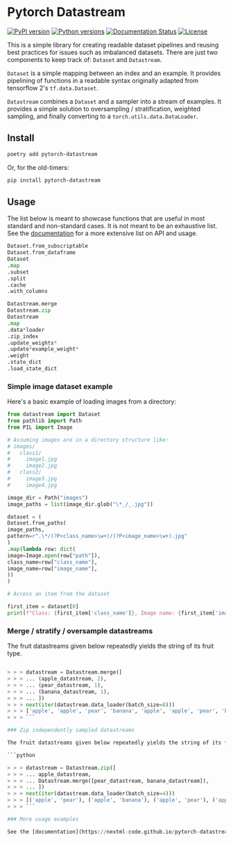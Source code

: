 # Pytorch Datastream

[![PyPI version](https://badge.fury.io/py/pytorch-datastream.svg)](https://badge.fury.io/py/pytorch-datastream)
[![Python versions](https://img.shields.io/pypi/pyversions/pytorch-datastream.svg)](https://pypi.python.org/pypi/pytorch-datastream)
[![Documentation Status](https://github.com/nextml-code/pytorch-datastream/actions/workflows/deploy-docs.yml/badge.svg)](https://nextml-code.github.io/pytorch-datastream)
[![License](https://img.shields.io/pypi/l/pytorch-datastream.svg)](https://pypi.python.org/pypi/pytorch-datastream)

This is a simple library for creating readable dataset pipelines and reusing best practices for issues such as imbalanced datasets. There are just two components to keep track of: `Dataset` and `Datastream`.

`Dataset` is a simple mapping between an index and an example. It provides pipelining of functions in a readable syntax originally adapted from tensorflow 2's `tf.data.Dataset`.

`Datastream` combines a `Dataset` and a sampler into a stream of examples. It provides a simple solution to oversampling / stratification, weighted sampling, and finally converting to a `torch.utils.data.DataLoader`.

## Install

```bash
poetry add pytorch-datastream
```

Or, for the old-timers:

```bash
pip install pytorch-datastream
```

## Usage

The list below is meant to showcase functions that are useful in most standard and non-standard cases. It is not meant to be an exhaustive list. See the [documentation](https://nextml-code.github.io/pytorch-datastream) for a more extensive list on API and usage.

```python
Dataset.from_subscriptable
Dataset.from_dataframe
Dataset
.map
.subset
.split
.cache
.with_columns

Datastream.merge
Datastream.zip
Datastream
.map
.data*loader
.zip_index
.update_weights*
.update*example_weight*
.weight
.state_dict
.load_state_dict
```

### Simple image dataset example

Here's a basic example of loading images from a directory:

```python
from datastream import Dataset
from pathlib import Path
from PIL import Image

# Assuming images are in a directory structure like:
# images/
#   class1/
#     image1.jpg
#     image2.jpg
#   class2/
#     image3.jpg
#     image4.jpg

image_dir = Path("images")
image_paths = list(image_dir.glob("\*_/_.jpg"))

dataset = (
Dataset.from_paths(
image_paths,
pattern=r".\*/(?P<class_name>\w+)/(?P<image_name>\w+).jpg"
)
.map(lambda row: dict(
image=Image.open(row["path"]),
class_name=row["class_name"],
image_name=row["image_name"],
))
)

# Access an item from the dataset

first_item = dataset[0]
print(f"Class: {first_item['class_name']}, Image name: {first_item['image_name']}")
```

### Merge / stratify / oversample datastreams

The fruit datastreams given below repeatedly yields the string of its fruit type.

````python

> > > datastream = Datastream.merge([
> > > ... (apple_datastream, 2),
> > > ... (pear_datastream, 1),
> > > ... (banana_datastream, 1),
> > > ... ])
> > > next(iter(datastream.data_loader(batch_size=8)))
> > > ['apple', 'apple', 'pear', 'banana', 'apple', 'apple', 'pear', 'banana']
> > > ```

### Zip independently sampled datastreams

The fruit datastreams given below repeatedly yields the string of its fruit type.

```python

> > > datastream = Datastream.zip([
> > > ... apple_datastream,
> > > ... Datastream.merge([pear_datastream, banana_datastream]),
> > > ... ])
> > > next(iter(datastream.data_loader(batch_size=4)))
> > > [('apple', 'pear'), ('apple', 'banana'), ('apple', 'pear'), ('apple', 'banana')]
> > > ```

### More usage examples

See the [documentation](https://nextml-code.github.io/pytorch-datastream) for more usage examples.
````
